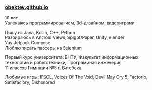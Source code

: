 ### <a href="obektev.github.io">obektev.github.io</a>

18 лет <br />
Увлекаюсь программированием, 3d-дизайном, видеоиграми <br  />

Пишу на Java, Kotlin, C++, Python <br />
Разбираюсь в Android Views, Spigot/Paper, Unity, Blender <br />
Учу Jetpack Compose <br />
Люблю писать парсеры на Selenium <br  />

Первый курс университета: БНТУ, Факультет информационных технологий и робототехники, Программная инженерия <br />
11 классов Гимназии №5 г. Витебска <br  />

Любимые игры: IFSCL, Voices Of The Void, Devil May Cry 5, Factorio, Satisfactory, Dishonored <br />
